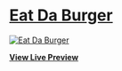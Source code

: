 # [Eat Da Burger](https://shielded-citadel-26831.herokuapp.com/)

[![Eat Da Burger](../public/assets/img/vegan-black-bean-burgers.jpg)](https://shielded-citadel-26831.herokuapp.com/)

**[View Live Preview](https://shielded-citadel-26831.herokuapp.com/)**



